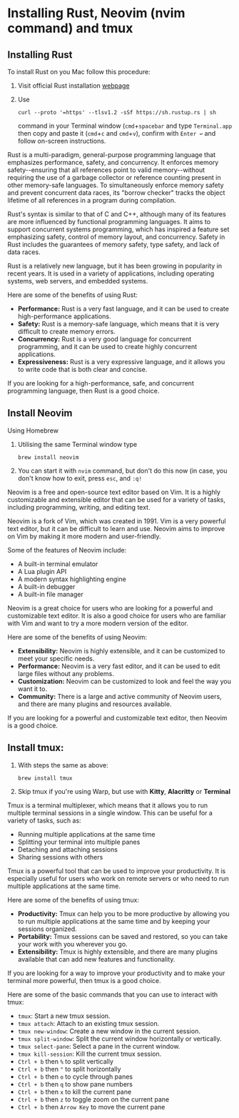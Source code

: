 # Installing Rust, Neovim (nvim command) and tmux

## Installing Rust

To install Rust on you Mac follow this procedure:

1. Visit official Rust installation [webpage](https://www.rust-lang.org/tools/install)
2. Use

	```shell
	curl --proto '=https' --tlsv1.2 -sSf https://sh.rustup.rs | sh
	```

	command in your Terminal window (`cmd`+`spacebar` and type `Terminal.app` then copy and paste it (`cmd`+`c` and `cmd`+`v`), confirm with `Enter ↩` and follow on-screen instructions.

Rust is a multi-paradigm, general-purpose programming language that emphasizes performance, safety, and concurrency. It enforces memory safety--ensuring that all references point to valid memory--without requiring the use of a garbage collector or reference counting present in other memory-safe languages. To simultaneously enforce memory safety and prevent concurrent data races, its "borrow checker" tracks the object lifetime of all references in a program during compilation.

Rust's syntax is similar to that of C and C++, although many of its features are more influenced by functional programming languages. It aims to support concurrent systems programming, which has inspired a feature set emphasizing safety, control of memory layout, and concurrency. Safety in Rust includes the guarantees of memory safety, type safety, and lack of data races.

Rust is a relatively new language, but it has been growing in popularity in recent years. It is used in a variety of applications, including operating systems, web servers, and embedded systems.

Here are some of the benefits of using Rust:

- **Performance:** Rust is a very fast language, and it can be used to create high-performance applications.
- **Safety:** Rust is a memory-safe language, which means that it is very difficult to create memory errors.
- **Concurrency:** Rust is a very good language for concurrent programming, and it can be used to create highly concurrent applications.
- **Expressiveness:** Rust is a very expressive language, and it allows you to write code that is both clear and concise.

If you are looking for a high-performance, safe, and concurrent programming language, then Rust is a good choice.

## Install Neovim

Using Homebrew

1. Utilising the same Terminal window type
	
	```
	brew install neovim
	```

2. You can start it with `nvim` command, but don't do this now (in case, you don't know how to exit, press `esc`, and `:q!`

Neovim is a free and open-source text editor based on Vim. It is a highly customizable and extensible editor that can be used for a variety of tasks, including programming, writing, and editing text.

Neovim is a fork of Vim, which was created in 1991. Vim is a very powerful text editor, but it can be difficult to learn and use. Neovim aims to improve on Vim by making it more modern and user-friendly.

Some of the features of Neovim include:

- A built-in terminal emulator
- A Lua plugin API
- A modern syntax highlighting engine
- A built-in debugger
- A built-in file manager

Neovim is a great choice for users who are looking for a powerful and customizable text editor. It is also a good choice for users who are familiar with Vim and want to try a more modern version of the editor.

Here are some of the benefits of using Neovim:

- **Extensibility:** Neovim is highly extensible, and it can be customized to meet your specific needs.
- **Performance:** Neovim is a very fast editor, and it can be used to edit large files without any problems.
- **Customization:** Neovim can be customized to look and feel the way you want it to.
- **Community:** There is a large and active community of Neovim users, and there are many plugins and resources available.

If you are looking for a powerful and customizable text editor, then Neovim is a good choice.

## Install tmux:

1. With steps the same as above:

	```
	brew install tmux
	```

2. Skip tmux if you're using Warp, but use with **Kitty**, **Alacritty** or **Terminal**

Tmux is a terminal multiplexer, which means that it allows you to run multiple terminal sessions in a single window. This can be useful for a variety of tasks, such as:

- Running multiple applications at the same time
- Splitting your terminal into multiple panes
- Detaching and attaching sessions
- Sharing sessions with others

Tmux is a powerful tool that can be used to improve your productivity. It is especially useful for users who work on remote servers or who need to run multiple applications at the same time.

Here are some of the benefits of using tmux:

- **Productivity:** Tmux can help you to be more productive by allowing you to run multiple applications at the same time and by keeping your sessions organized.
- **Portability:** Tmux sessions can be saved and restored, so you can take your work with you wherever you go.
- **Extensibility:** Tmux is highly extensible, and there are many plugins available that can add new features and functionality.

If you are looking for a way to improve your productivity and to make your terminal more powerful, then tmux is a good choice.

Here are some of the basic commands that you can use to interact with tmux:

- `tmux`: Start a new tmux session.
- `tmux attach`: Attach to an existing tmux session.
- `tmux new-window`: Create a new window in the current session.
- `tmux split-window`: Split the current window horizontally or vertically.
- `tmux select-pane`: Select a pane in the current window.
- `tmux kill-session`: Kill the current tmux session.
- `Ctrl + b` then `%` to split vertically
- `Ctrl + b` then `"` to split horizontally
- `Ctrl + b` then `o` to cycle through panes
- `Ctrl + b` then `q` to show pane numbers
- `Ctrl + b` then `x` to kill the current pane
- `Ctrl + b` then `z` to toggle zoom on the current pane
- `Ctrl + b` then `Arrow Key` to move the current pane
